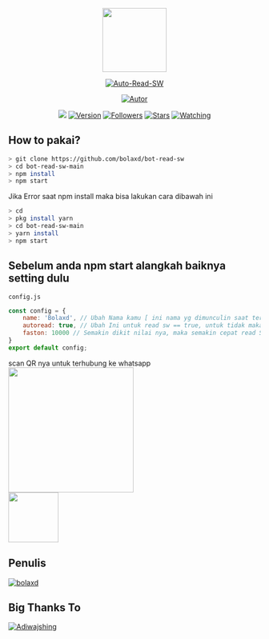 <p align="center">
<img src="https://avatars0.githubusercontent.com/u/4674786?s=400&u=2f77d382a4428c141558772a2b7ad3a36bebf5bc&v=4" width="128" height="128"/>
</p>
<p align="center">
<a href="#"><img title="Auto-Read-SW" src="https://img.shields.io/badge/bot%20read%20sw-green?colorA=%23ff0000&colorB=C13584&style=for-the-badge"></a>
</p>
<p align="center">
<a href="https://github.com/bolaxd"><img title="Autor" src="https://img.shields.io/badge/Author-bolaxd-5851DB.svg?style=for-the-badge&logo=github"></a>
</p>
</p>
<p align="center">
<a href="https://hits.seeyoufarm.com"><img src="https://hits.seeyoufarm.com/api/count/incr/badge.svg?url=https%3A%2F%2Fgithub.com%2Fbolaxd%2Fbot-read-sw.git&count_bg=%23833AB4&icon=&icon_color=%23E7E7E7&title=hits&edge_flat=true"/></a>
<a href="#"><img title="Version" src="https://img.shields.io/github/package-json/v/bolaxd/bot-read-sw?color=%23833AB4&logo=github&style=flat-square"></a>
<a href="https://github.com/bolaxd/bot-read-sw/followers/"><img title="Followers" src="https://img.shields.io/github/followers/bolaxd?color=%23833AB4&logo=github&style=flat-square"></a>
<a href="https://github.com/bolaxd/bot-read-sw/stargazers/"><img title="Stars" src="https://img.shields.io/github/stars/bolaxd/bot-read-sw?color=%23833AB4&logo=github&style=flat-square"></a>
<a href="https://github.com/bolaxd/bot-read-sw/watchers"><img title="Watching" src="https://img.shields.io/github/watchers/bolaxd/bot-read-sw?color=%23833AB4&logo=github&style=flat-square"></a>
</p>

## How to pakai?
```bash
> git clone https://github.com/bolaxd/bot-read-sw
> cd bot-read-sw-main
> npm install
> npm start
```
Jika Error saat npm install maka bisa lakukan cara dibawah ini
```bash
> cd
> pkg install yarn
> cd bot-read-sw-main
> yarn install
> npm start
```
## Sebelum anda npm start alangkah baiknya setting dulu
```config.js```
```js
const config = {
	name: 'Bolaxd', // Ubah Nama kamu [ ini nama yg dimunculin saat terkoneksi ke WA web ]
	autoread: true, // Ubah Ini untuk read sw == true, untuk tidak maka == false
	faston: 10000 // Semakin dikit nilai nya, maka semakin cepat read SW
}
export default config;
```
scan QR nya untuk terhubung ke whatsapp
<img src="https://telegra.ph/file/9b92ead72b872582220da.jpg" width="250">
<br>
<img src="https://telegra.ph/file/ef8d78d976b50d8f9dac4.jpg" width="100">

## Penulis
[![bolaxd](https://github.com/bolaxd.png?size=100)](https://github.com/bolaxd)
## Big Thanks To
[![Adiwajshing](https://github.com/adiwajshing.png?size=280)](https://github.com/adiwajsing)
